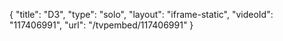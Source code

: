 {
    "title": "D3",
    "type": "solo",
    "layout": "iframe-static",
    "videoId": "117406991",
    "url": "\/tvpembed\/117406991"
}